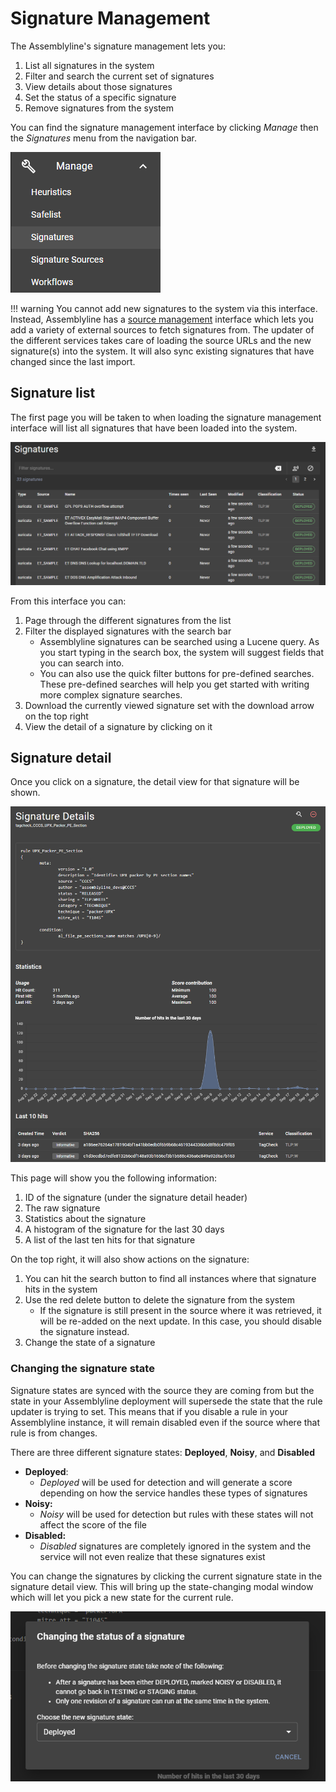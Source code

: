 # Signature Management

The Assemblyline's signature management lets you:

1. List all signatures in the system
2. Filter and search the current set of signatures
3. View details about those signatures
4. Set the status of a specific signature
5. Remove signatures from the system

You can find the signature management interface by clicking *Manage* then the *Signatures* menu from the navigation bar.

![Signature management](./images/signature_management.PNG)

!!! warning
    You cannot add new signatures to the system via this interface. Instead, Assemblyline has a [source management](../source_management) interface which lets you add a variety of external sources to fetch signatures from. The updater of the different services takes care of loading the source URLs and the new signature(s) into the system. It will also sync existing signatures that have changed since the last import.

## Signature list

The first page you will be taken to when loading the signature management interface will list all signatures that have been loaded into the system.

![Signature list](./images/sig_list.PNG)

From this interface you can:

1. Page through the different signatures from the list
2. Filter the displayed signatures with the search bar
    * Assemblyline signatures can be searched using a Lucene query. As you start typing in the search box, the system will suggest fields that you can search into.
    * You can also use the quick filter buttons for pre-defined searches. These pre-defined searches will help you get started with writing more complex signature searches.
3. Download the currently viewed signature set with the download arrow on the top right
4. View the detail of a signature by clicking on it

## Signature detail

Once you click on a signature, the detail view for that signature will be shown.

![Signature detail](./images/sig_detail.png)

This page will show you the following information:

1. ID of the signature (under the signature detail header)
2. The raw signature
3. Statistics about the signature
4. A histogram of the signature for the last 30 days
5. A list of the last ten hits for that signature

On the top right, it will also show actions on the signature:

1. You can hit the search button to find all instances where that signature hits in the system
2. Use the red delete button to delete the signature from the system
    * If the signature is still present in the source where it was retrieved, it will be re-added on the next update. In this case, you should disable the signature instead.
3. Change the state of a signature

### Changing the signature state

Signature states are synced with the source they are coming from but the state in your Assemblyline deployment will supersede the state that the rule updater is trying to set. This means that if you disable a rule in your Assemblyline instance, it will remain disabled even if the source where that rule is from changes.

There are three different signature states: **Deployed**, **Noisy**, and **Disabled**

* **Deployed**:
    * *Deployed* will be used for detection and will generate a score depending on how the service handles these types of signatures
* **Noisy:**
    * *Noisy* will be used for detection but rules with these states will not affect the score of the file
* **Disabled:**
    * *Disabled* signatures are completely ignored in the system and the service will not even realize that these signatures exist

You can change the signatures by clicking the current signature state in the signature detail view. This will bring up the state-changing modal window which will let you pick a new state for the current rule.

![Change signature state](./images/change_state.PNG)
